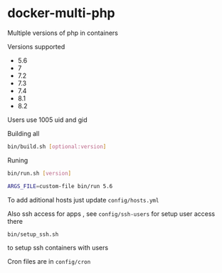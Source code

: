 # docker-multi-php

Multiple versions of php in containers

Versions supported 
- 5.6
- 7
- 7.2
- 7.3
- 7.4
- 8.1
- 8.2

Users use 1005 uid and gid

Building all

```sh
bin/build.sh [optional:version]
```

Runing
```sh
bin/run.sh [version]

ARGS_FILE=custom-file bin/run 5.6
```

To add aditional hosts just update
`config/hosts.yml`


Also ssh access for apps , see `config/ssh-users` for setup user access there
```sh
bin/setup_ssh.sh
```

to setup ssh containers with users

Cron files are in `config/cron`

